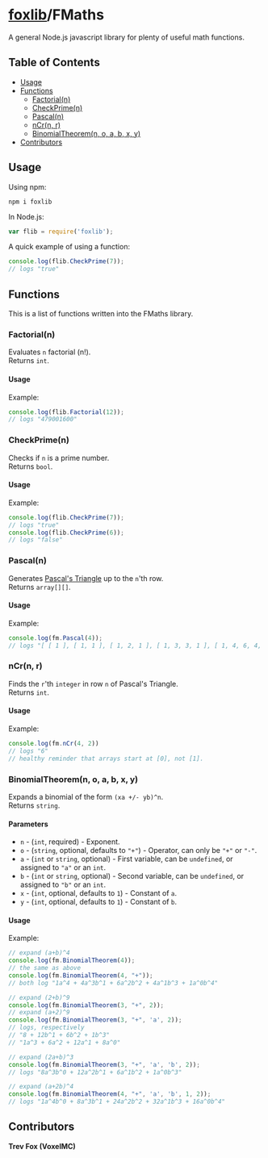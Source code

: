 # [foxlib](./index.md)/FMaths

A general Node.js javascript library for plenty of useful math functions.

## Table of Contents

- [Usage](#usage)
- [Functions](#functions)
  - [Factorial(n)](#factorial-n)
  - [CheckPrime(n)](#checkprime-n)
  - [Pascal(n)](#pascal-n)
  - [nCr(n, r)](#nCr-n-r)
  - [BinomialTheorem(n, o, a, b, x, y)](#binomialtheorem-n-o-a-b-x-y)
- [Contributors](#contributors)

## Usage

Using npm:
```
npm i foxlib
```

In Node.js:
```javascript
var flib = require('foxlib');
```

A quick example of using a function:
```javascript
console.log(flib.CheckPrime(7));
// logs "true"
```

## Functions

This is a list of functions written into the FMaths library.

### Factorial(n)

Evaluates `n` factorial (n!).  
Returns `int`.

#### Usage

Example:
```javascript
console.log(flib.Factorial(12));
// logs "479001600"
```

### CheckPrime(n)

Checks if `n` is a prime number.  
Returns `bool`.

#### Usage

Example:
```javascript
console.log(flib.CheckPrime(7));
// logs "true"
console.log(flib.CheckPrime(6));
// logs "false"
```

### Pascal(n)

Generates [Pascal's Triangle](https://en.wikipedia.org/wiki/Pascal%27s_triangle) up to the `n`'th row.  
Returns `array[][]`.

#### Usage

Example:
```javascript
console.log(fm.Pascal(4));
// logs "[ [ 1 ], [ 1, 1 ], [ 1, 2, 1 ], [ 1, 3, 3, 1 ], [ 1, 4, 6, 4, 1 ] ]"
```

### nCr(n, r)

Finds the `r`'th `integer` in row `n` of Pascal's Triangle.  
Returns `int`.

#### Usage

Example:
```javascript
console.log(fm.nCr(4, 2))
// logs "6"
// healthy reminder that arrays start at [0], not [1].
```

### BinomialTheorem(n, o, a, b, x, y)

Expands a binomial of the form `(xa +/- yb)^n`.  
Returns `string`.

#### Parameters
- `n` - (`int`, required) - Exponent.  
- `o` - (`string`, optional, defaults to `"+"`) - Operator, can only be `"+"` or `"-"`.  
- `a` - (`int` or `string`, optional) - First variable, can be `undefined`, or assigned to `"a"` or an `int`.  
- `b` - (`int` or `string`, optional) - Second variable, can be `undefined`, or assigned to `"b"` or an `int`.  
- `x` - (`int`, optional, defaults to `1`) - Constant of `a`.  
- `y` - (`int`, optional, defaults to `1`) - Constant of `b`.  

#### Usage

Example:
```javascript
// expand (a+b)^4
console.log(fm.BinomialTheorem(4)); 
// the same as above
console.log(fm.BinomialTheorem(4, "+")); 
// both log "1a^4 + 4a^3b^1 + 6a^2b^2 + 4a^1b^3 + 1a^0b^4"

// expand (2+b)^9
console.log(fm.BinomialTheorem(3, "+", 2));
// expand (a+2)^9
console.log(fm.BinomialTheorem(3, "+", 'a', 2));
// logs, respectively
// "8 + 12b^1 + 6b^2 + 1b^3"
// "1a^3 + 6a^2 + 12a^1 + 8a^0"

// expand (2a+b)^3
console.log(fm.BinomialTheorem(3, "+", 'a', 'b', 2));
// logs "8a^3b^0 + 12a^2b^1 + 6a^1b^2 + 1a^0b^3"

// expand (a+2b)^4
console.log(fm.BinomialTheorem(4, "+", 'a', 'b', 1, 2));
// logs "1a^4b^0 + 8a^3b^1 + 24a^2b^2 + 32a^1b^3 + 16a^0b^4"
```

## Contributors

**Trev Fox (VoxelMC)**